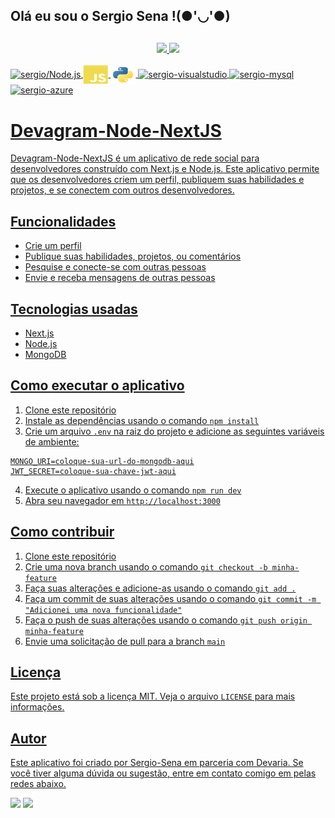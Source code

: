 ## Olá eu sou o Sergio Sena !(●'◡'●)

##
<div>
<div align="center">
  <a href="https://github.com/sergio-sena/">
  <img height="130em" src="https://github-readme-stats.vercel.app/api?username=sergio-sena&show_icons=true&theme=dracula&include_all_commits=true&count_private=true"/>
  <img height="130em" src="https://github-readme-stats.vercel.app/api/top-langs/?username=sergio-sena&layout=compact&langs_count=7&theme=dracula"/>
</div>
<div style="display: inline_block"><br>
  <img align="center" alt="sergio/Node.js" height="30" width="40" src="https://cdn.jsdelivr.net/gh/devicons/devicon/icons/nodejs/nodejs-original.svg">
  <img align="center" alt="sergio/-Js" height="30" width="40" src="https://raw.githubusercontent.com/devicons/devicon/master/icons/javascript/javascript-plain.svg">
  <img align="center" alt="sergio-Python" height="30" width="40" src="https://raw.githubusercontent.com/devicons/devicon/master/icons/python/python-original.svg">
  <img align="center" alt="sergio-visualstudio" height="30" width="40" src="https://cdn.jsdelivr.net/gh/devicons/devicon/icons/visualstudio/visualstudio-plain.svg">
  <img align="center" alt="sergio-mysql" height="50" width="60" src= "https://cdn.jsdelivr.net/gh/devicons/devicon/icons/mysql/mysql-original-wordmark.svg">
  <img align="center" alt="sergio-azure" height="50" width="60" src="https://cdn.jsdelivr.net/gh/devicons/devicon/icons/azure/azure-original-wordmark.svg">
</div>  </div>

  # Devagram-Node-NextJS

Devagram-Node-NextJS é um aplicativo de rede social para desenvolvedores construído com Next.js e Node.js. Este aplicativo permite que os desenvolvedores criem um perfil, publiquem suas habilidades e projetos, e se conectem com outros desenvolvedores.

## Funcionalidades

- Crie um perfil
- Publique suas habilidades, projetos, ou comentários
- Pesquise e conecte-se com outras pessoas
- Envie e receba mensagens de outras pessoas

## Tecnologias usadas

- Next.js
- Node.js
- MongoDB

## Como executar o aplicativo

1. Clone este repositório
2. Instale as dependências usando o comando `npm install`
3. Crie um arquivo `.env` na raiz do projeto e adicione as seguintes variáveis de ambiente:

```
MONGO_URI=coloque-sua-url-do-mongodb-aqui
JWT_SECRET=coloque-sua-chave-jwt-aqui
```

4. Execute o aplicativo usando o comando `npm run dev`
5. Abra seu navegador em `http://localhost:3000`

## Como contribuir

1. Clone este repositório
2. Crie uma nova branch usando o comando `git checkout -b minha-feature`
3. Faça suas alterações e adicione-as usando o comando `git add .`
4. Faça um commit de suas alterações usando o comando `git commit -m "Adicionei uma nova funcionalidade"`
5. Faça o push de suas alterações usando o comando `git push origin minha-feature`
6. Envie uma solicitação de pull para a branch `main`

## Licença

Este projeto está sob a licença MIT. Veja o arquivo `LICENSE` para mais informações.

## Autor

Este aplicativo foi criado por Sergio-Sena em parceria com Devaria. Se você tiver alguma dúvida ou sugestão, entre em contato comigo em pelas redes abaixo.
<div>

   <a href="https://www.linkedin.com/in/sergio-pereira-sena-4a0292196/" target="_blank"><img src="https://img.shields.io/badge/-LinkedIn-%230077B5?style=for-the-badge&logo=linkedin&logoColor=white" target="_blank"></a> 
  <a href="https://www.instagram.com/sergio.senaoficial/" target="_blank"><img src="https://img.shields.io/badge/-Instagram-%23E4405F?style=for-the-badge&logo=instagram&logoColor=white" target="_blank "></a>
  </div> 

